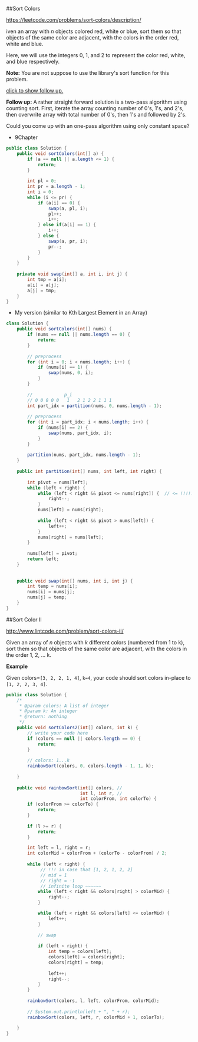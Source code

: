 ##Sort Colors

https://leetcode.com/problems/sort-colors/description/

iven an array with *n* objects colored red, white or blue, sort them so that objects of the same color are adjacent, with the colors in the order red, white and blue.

Here, we will use the integers 0, 1, and 2 to represent the color red, white, and blue respectively.

**Note:**
You are not suppose to use the library's sort function for this problem.

[click to show follow up.](https://leetcode.com/problems/sort-colors/description/#)

**Follow up:**
A rather straight forward solution is a two-pass algorithm using counting sort.
First, iterate the array counting number of 0's, 1's, and 2's, then overwrite array with total number of 0's, then 1's and followed by 2's.

Could you come up with an one-pass algorithm using only constant space?

* 9Chapter

```java
public class Solution {
    public void sortColors(int[] a) {
        if (a == null || a.length <= 1) {
            return;
        }
        
        int pl = 0;
        int pr = a.length - 1;
        int i = 0;
        while (i <= pr) {
            if (a[i] == 0) {
                swap(a, pl, i);
                pl++;
                i++;
            } else if(a[i] == 1) {
                i++;
            } else {
                swap(a, pr, i);
                pr--;
            }
        }
    }
    
    private void swap(int[] a, int i, int j) {
        int tmp = a[i];
        a[i] = a[j];
        a[j] = tmp;
    }
}
```



* My version (similar to Kth Largest Element in an Array)

```java
class Solution {
    public void sortColors(int[] nums) {
        if (nums == null || nums.length == 0) {
            return;
        }
    
        // preprocess
        for (int i = 0; i < nums.length; i++) {
            if (nums[i] == 1) {
                swap(nums, 0, i);
            }
        }
        
        //            p_i
        // 0 0 0 0 0   1   2 1 2 2 1 1 1 
        int part_idx = partition(nums, 0, nums.length - 1);
        
        // preprocess 
        for (int i = part_idx; i < nums.length; i++) {
            if (nums[i] == 2) {
                swap(nums, part_idx, i);
            }
        }
        
        partition(nums, part_idx, nums.length - 1);
    }
    
    public int partition(int[] nums, int left, int right) {
        
        int pivot = nums[left];
        while (left < right) {
            while (left < right && pivot <= nums[right]) {  // <= !!!!!
                right--;
            }
            nums[left] = nums[right];
            
            while (left < right && pivot > nums[left]) {
                left++;
            }
            nums[right] = nums[left];
        }
        
        nums[left] = pivot;
        return left;
    }
    
    
    public void swap(int[] nums, int i, int j) {
        int temp = nums[i];
        nums[i] = nums[j];
        nums[j] = temp;
    }
}
```





##Sort Color II

http://www.lintcode.com/problem/sort-colors-ii/

Given an array of *n* objects with *k* different colors (numbered from 1 to k), sort them so that objects of the same color are adjacent, with the colors in the order 1, 2, ... k.



**Example**

Given colors=`[3, 2, 2, 1, 4]`, `k=4`, your code should sort colors in-place to `[1, 2, 2, 3, 4]`.



```java
public class Solution {
    /*
     * @param colors: A list of integer
     * @param k: An integer
     * @return: nothing
     */
    public void sortColors2(int[] colors, int k) {
        // write your code here
        if (colors == null || colors.length == 0) {
            return;
        } 
        
        // colors: 1...k
        rainbowSort(colors, 0, colors.length - 1, 1, k);
        
    }
    
    public void rainbowSort(int[] colors, //
                            int l, int r, //
                            int colorFrom, int colorTo) {
        if (colorFrom >= colorTo) {
            return;
        }          
        
        if (l >= r) {
            return;
        }

        int left = l, right = r;        
        int colorMid = colorFrom + (colorTo - colorFrom) / 2;
        
        while (left < right) {
             // !!! in case that [1, 2, 1, 2, 2]
             // mid = 1
             // right = -1 
             // infinite loop ~~~~~~
            while (left < right && colors[right] > colorMid) {
                right--;
            }

            while (left < right && colors[left] <= colorMid) {
                left++;
            }
            
            // swap
            
            if (left < right) {
                int temp = colors[left];
                colors[left] = colors[right];
                colors[right] = temp;
                
                left++;
                right--;
            }
        }
        
        rainbowSort(colors, l, left, colorFrom, colorMid);
        
        // System.out.println(left + ", " + r);
        rainbowSort(colors, left, r, colorMid + 1, colorTo);
        
    }
}

```


